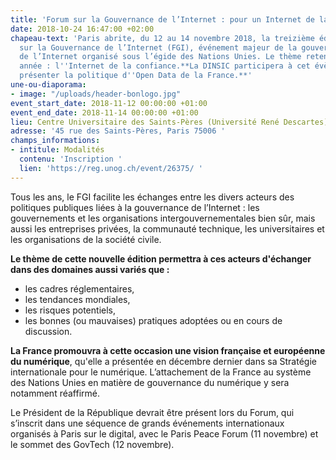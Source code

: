 ```yaml
---
title: 'Forum sur la Gouvernance de l’Internet : pour un Internet de la confiance'
date: 2018-10-24 16:47:00 +02:00
chapeau-text: 'Paris abrite, du 12 au 14 novembre 2018, la treizième édition du Forum
  sur la Gouvernance de l’Internet (FGI), événement majeur de la gouvernance mondiale
  de l’Internet organisé sous l’égide des Nations Unies. Le thème retenu pour cette
  année : l''Internet de la confiance.**La DINSIC participera à cet évènement pour
  présenter la politique d''Open Data de la France.**'
une-ou-diaporama:
- image: "/uploads/header-bonlogo.jpg"
event_start_date: 2018-11-12 00:00:00 +01:00
event_end_date: 2018-11-14 00:00:00 +01:00
lieu: Centre Universitaire des Saints-Pères (Université René Descartes)
adresse: '45 rue des Saints-Pères, Paris 75006 '
champs_informations:
- intitule: Modalités
  contenu: 'Inscription '
  lien: 'https://reg.unog.ch/event/26375/ '
---
```


Tous les ans, le FGI facilite les échanges entre les divers acteurs des politiques publiques liées à la gouvernance de l’Internet : les gouvernements et les organisations intergouvernementales bien sûr, mais aussi les entreprises privées, la communauté technique, les universitaires et les organisations de la société civile.

**Le thème de cette nouvelle édition permettra à ces acteurs d'échanger dans des domaines aussi variés que :**
* les cadres réglementaires,
* les tendances mondiales,
* les risques potentiels,
* les bonnes (ou mauvaises) pratiques adoptées ou en cours de discussion.

**La France promouvra à cette occasion une vision française et européenne du numérique**, qu'elle a présentée en décembre dernier dans sa Stratégie internationale pour le numérique. L’attachement de la France au système des Nations Unies en matière de gouvernance du numérique y sera notamment réaffirmé.

Le Président de la République devrait être présent lors du Forum, qui s’inscrit dans une séquence de grands événements internationaux organisés à Paris sur le digital, avec le Paris Peace Forum (11 novembre) et le sommet des GovTech (12 novembre).